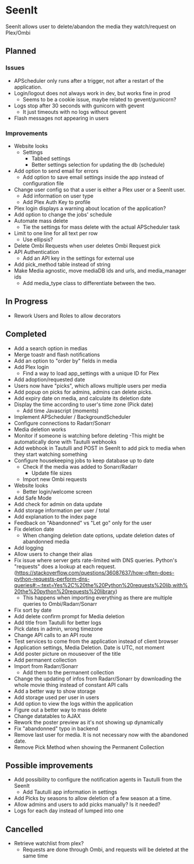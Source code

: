 # SeenIt
SeenIt allows user to delete/abandon the media they watch/request on Plex/Ombi

## Planned
### Issues
- APScheduler only runs after a trigger, not after a restart of the application.
- Login/logout does not always work in dev, but works fine in prod
    - Seems to be a cookie issue, maybe related to gevent/gunicorn?
- Logs stop after 30 seconds with gunicorn with gevent
    - It just timeouts with no logs without gevent
- Flash messages not appearing in users

### Improvements
- Website looks
    - Settings
        - Tabbed settings
        - Better settings selection for updating the db (schedule)
- Add option to send email for errors
    - Add option to save email settings inside the app instead of configuration file
- Change user config so that a user is either a Plex user or a SeenIt user.
    - Add information on user type
    - Add Plex Auth Key to profile
- Plex login displays a warning about location of the application?
- Add option to change the jobs' schedule
- Automate mass delete
    - Tie the settings for mass delete with the actual APScheduler task
- Limit to one line for all text per row
    - Use ellipsis?
- Delete Ombi Requests when user deletes Ombi Request pick
- API Authentication
    - Add an API key in the settings for external use
- Add pick_method table instead of string
- Make Media agnostic, move mediaDB ids and urls, and media_manager ids
    - Add media_type class to differentiate between the two.

## In Progress
- Rework Users and Roles to allow decorators

## Completed
- Add a search option in medias
- Merge toastr and flash notifications
- Add an option to "order by" fields in media
- Add Plex login
    - Find a way to load app_settings with a unique ID for Plex
- Add adoption/requested date
- Users now have "picks", which allows multiple users per media
- Add popup on picks for admins, admins can delete picks.
- Add expiry date on media, and calculate its deletion date
- Display the time according to user's time zone (Pick date)
    - Add time Javascript (moments)
- Implement APScheduler / BackgroundScheduler
- Configure connections to Radarr/Sonarr
- Media deletion works
- Monitor if someone is watching before deleting
    -This might be automatically done with Tautulli webhooks
- Add webhook in Tautulli and POST in SeenIt to add pick to media when they start watching something
- Configure housekeeping jobs to keep database up to date
    - Check if the media was added to Sonarr/Radarr
        - Update file sizes
    - Import new Ombi requests
- Website looks
    - Better login/welcome screen
- Add Safe Mode
- Add check for admin on data update
- Add storage information per user / total
- Add explanation to the index page
- Feedback on "Abandonned" vs "Let go" only for the user
- Fix deletion date
    - When changing deletion date options, update deletion dates of abandonned media
- Add logging
- Allow users to change their alias
- Fix issue where server gets rate-limited with DNS queries. Python's "requests" does a lookup at each request. (https://stackoverflow.com/questions/36087637/how-often-does-python-requests-perform-dns-queries#:~:text=Yes%2C%20the%20Python%20requests%20lib,with%20the%20python%20requests%20library)
    - This happens when importing everything as there are multiple queries to Ombi/Radarr/Sonarr
- Fix sort by date
- Add delete confirm prompt for Media deletion
- Add title from Tautulli for better logs
- Pick dates in admin, wrong timezone
- Change API calls to an API route
- Test services to come from the application instead of client browser
- Application settings, Media Deletion. Date is UTC, not moment
- Add poster picture on mouseover of the title
- Add permanent collection
- Import from Radarr/Sonarr
    - Add them to the permanent collection
- Change the updating of infos from Radarr/Sonarr by downloading the whole movie thing instead of constant API calls
- Add a better way to show storage
- Add storage used per user in users
- Add option to view the logs within the application
- Figure out a better way to mass delete
- Change datatables to AJAX
- Rework the poster preview as it's not showing up dynamically
- Fix "abandonned" typo in backend
- Remove last user for media. It is not necessary now with the abandoned date.
- Remove Pick Method when showing the Permanent Collection

## Possible improvements
- Add possibility to configure the notification agents in Tautulli from the SeenIt
    - Add Tautulli app information in settings
- Add Picks by seasons to allow deletion of a few season at a time.
- Allow admins and users to add picks manually? Is it needed?
- Logs for each day instead of lumped into one

## Cancelled
- Retrieve watchlist from plex?
    - Requests are done through Ombi, and requests will be deleted at the same time